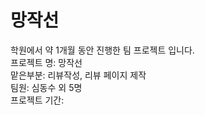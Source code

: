 # 망작선
 학원에서 약 1개월 동안 진행한 팀 프로젝트 입니다.</br>
 프로젝트 명: 망작선</br>
 맡은부분: 리뷰작성, 리뷰 페이지 제작</br>
 팀원: 심동수 외 5명</br>
 프로젝트 기간: 
